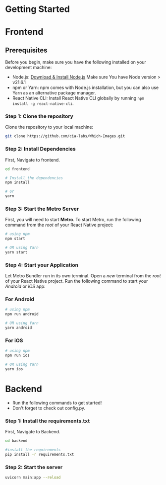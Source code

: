 # Getting Started

# Frontend

## Prerequisites

Before you begin, make sure you have the following installed on your development machine:

- Node.js: [Download & Install Node.js](https://nodejs.org/)
  Make sure You have Node version > v21.6.1
- npm or Yarn: npm comes with Node.js installation, but you can also use Yarn as an alternative package manager.
- React Native CLI: Install React Native CLI globally by running `npm install -g react-native-cli`.

### Step 1: Clone the repository

Clone the repository to your local machine:

```bash
git clone https://github.com/cia-labs/Which-Images.git
```

### Step 2: Install Dependencies

First, Navigate to frontend.

```bash
cd frontend
```

```bash
# Install the dependencies
npm install

# or
yarn
```

### Step 3: Start the Metro Server

First, you will need to start **Metro**.
To start Metro, run the following command from the _root_ of your React Native project:

```bash
# using npm
npm start

# OR using Yarn
yarn start
```

### Step 4: Start your Application

Let Metro Bundler run in its _own_ terminal. Open a _new_ terminal from the _root_ of your React Native project. Run the following command to start your _Android_ or _iOS_ app:

### For Android

```bash
# using npm
npm run android

# OR using Yarn
yarn android
```

### For iOS

```bash
# using npm
npm run ios

# OR using Yarn
yarn ios
```

# Backend

- Run the following commands to get started!
- Don't forget to check out config.py.

### Step 1: Install the requirements.txt

First, Navigate to Backend.

```bash
cd backend
```

```bash
#install the requirements
pip install -r requirements.txt
```

### Step 2: Start the server

```bash
uvicorn main:app --reload
```
